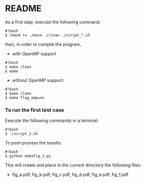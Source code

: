 # README #

As a first step, execute the following command:
```
#!bash
$ chmod +x ./move ./clean ./script_*.sh
```
then, in order to compile the program,

* with OpenMP support
```
#!bash
$ make clean
$ make
```
* without OpenMP support:
```
#!bash
$ make clean
$ make flag_omp=no
```

### To run the first test case ###

Execute the following commands in a terminal:
```
#!bash
$ ./script_1.sh
```
To post-process the results:

```
#!bash
$ python makefig_1.py
```

This will create and place in the current directory the following files: 

* fig_a.pdf, fig_b.pdf, fig_c.pdf, fig_d.pdf, fig_e.pdf, fig_f.pdf
